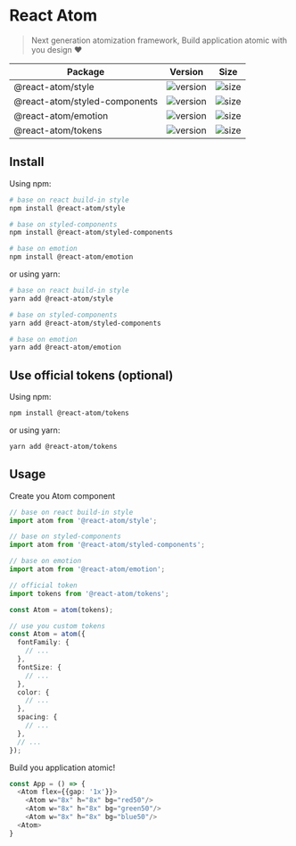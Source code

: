 # React Atom

> Next generation atomization framework, Build application atomic with you design ❤

| Package                       | Version                                                                | Size                                                                              |
| ----------------------------- | ---------------------------------------------------------------------- | --------------------------------------------------------------------------------- |
| @react-atom/style             | ![version](https://img.shields.io/npm/v/@react-atom/style)             | ![size](https://img.shields.io/bundlephobia/minzip/@react-atom/style)             |
| @react-atom/styled-components | ![version](https://img.shields.io/npm/v/@react-atom/styled-components) | ![size](https://img.shields.io/bundlephobia/minzip/@react-atom/styled-components) |
| @react-atom/emotion           | ![version](https://img.shields.io/npm/v/@react-atom/emotion)           | ![size](https://img.shields.io/bundlephobia/minzip/@react-atom/emotion)           |
| @react-atom/tokens            | ![version](https://img.shields.io/npm/v/@react-atom/tokens)            | ![size](https://img.shields.io/bundlephobia/minzip/@react-atom/tokens)            |

## Install

Using npm:

```sh
# base on react build-in style
npm install @react-atom/style

# base on styled-components
npm install @react-atom/styled-components

# base on emotion
npm install @react-atom/emotion
```

or using yarn:

```sh
# base on react build-in style
yarn add @react-atom/style

# base on styled-components
yarn add @react-atom/styled-components

# base on emotion
yarn add @react-atom/emotion
```

## Use official tokens (optional)

Using npm:

```sh
npm install @react-atom/tokens
```

or using yarn:

```sh
yarn add @react-atom/tokens
```

## Usage

Create you Atom component

```typescript
// base on react build-in style
import atom from '@react-atom/style';

// base on styled-components
import atom from '@react-atom/styled-components';

// base on emotion
import atom from '@react-atom/emotion';

// official token
import tokens from '@react-atom/tokens';

const Atom = atom(tokens);

// use you custom tokens
const Atom = atom({
  fontFamily: {
    // ...
  },
  fontSize: {
    // ...
  },
  color: {
    // ...
  },
  spacing: {
    // ...
  },
  // ...
});
```

Build you application atomic!

```typescript
const App = () => {
  <Atom flex={{gap: '1x'}}>
    <Atom w="8x" h="8x" bg="red50"/>
    <Atom w="8x" h="8x" bg="green50"/>
    <Atom w="8x" h="8x" bg="blue50"/>
  <Atom>
}
```
